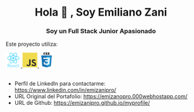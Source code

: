<h1 align="center">Hola 👋 , Soy Emiliano Zani</h1><h3 align="center">Soy un Full Stack Junior Apasionado</h3>

Este proyecto utiliza:

<a href="https://reactjs.org/" target="_blank" rel="noreferrer">
    <img src="https://raw.githubusercontent.com/devicons/devicon/master/icons/react/react-original-wordmark.svg" alt="react" width="40" height="40"/>
</a>

<a href="https://developer.mozilla.org/en-US/docs/Web/JavaScript" target="_blank" rel="noreferrer">
    <img src="https://raw.githubusercontent.com/devicons/devicon/master/icons/javascript/javascript-original.svg" alt="javascript" width="40" height="40"/>
</a>

<a href="https://www.w3schools.com/css/" target="_blank" rel="noreferrer">
    <img src="https://raw.githubusercontent.com/devicons/devicon/master/icons/css3/css3-original-wordmark.svg" alt="css3" width="40" height="40"/>
</a>



<br>
<br>


- Perfil de LinkedIn para contactarme: <a href="https://www.linkedin.com/in/emizanipro/" target="_blank">https://www.linkedin.com/in/emizanipro/</a>
- URL Original del Portafolio: <a href="https://emizanopro.000webhostapp.com/" target="_blank">https://emizanopro.000webhostapp.com/</a>
- URL de Github: <a href="https://emizanipro.github.io/myprofile/" target="_blank">https://emizanipro.github.io/myprofile/</a>




